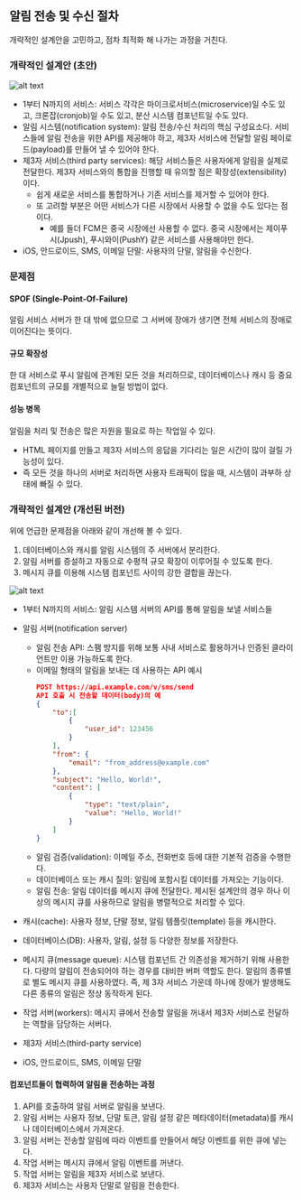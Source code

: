## 알림 전송 및 수신 절차
개략적인 설계안을 고민하고, 점차 최적화 해 나가는 과정을 거친다.

### 개략적인 설계안 (초안)
![alt text](image/image_10-9.png)

- 1부터 N까지의 서비스: 서비스 각각은 마이크로서비스(microservice)일 수도 있고, 크론잡(cronjob)일 수도 있고, 분산 시스템 컴포넌트일 수도 있다.
- 알림 시스템(notification system): 알림 전송/수신 처리의 핵심 구성요소다. 서비스들에 알림 전송을 위한 API를 제공해야 하고, 제3자 서비스에 전달할 알림 페이로드(payload)를 만들어 낼 수 있어야 한다.
- 제3자 서비스(third party services): 해당 서비스들은 사용자에게 알림을 실제로 전달한다. 제3자 서비스와의 통합을 진행할 때 유의할 점은 확장성(extensibility)이다. 
    - 쉽게 새로운 서비스를 통합하거나 기존 서비스를 제거할 수 있어야 한다. 
    - 또 고려할 부분은 어떤 서비스가 다른 시장에서 사용할 수 없을 수도 있다는 점이다. 
        - 예를 들더 FCM은 중국 시장에선 사용할 수 없다. 중국 시장에서는 제이푸시(Jpush), 푸시와이(PushY) 같은 서비스를 사용해야만 한다.
- iOS, 안드로이드, SMS, 이메일 단말: 사용자의 단말, 알림을 수신한다.

### 문제점
#### SPOF (Single-Point-Of-Failure)
알림 서비스 서버가 한 대 밖에 없으므로 그 서버에 장애가 생기면 전체 서비스의 장애로 이어진다는 뜻이다.

#### 규모 확장성
한 대 서비스로 푸시 알림에 관계된 모든 것을 처리하므로, 데이터베이스나 캐시 등 중요 컴포넌트의 규모를 개별적으로 늘릴 방법이 없다.

#### 성능 병목
알림을 처리 및 전송은 많은 자원을 필요로 하는 작업일 수 있다. 
- HTML 페이지를 만들고 제3자 서비스의 응답을 기다리는 일은 시간이 많이 걸릴 가능성이 있다. 
- 즉 모든 것을 하나의 서버로 처리하면 사용자 트래픽이 많을 때, 시스템이 과부하 상태에 빠질 수 있다.

### 개략적인 설계안 (개선된 버전)
위에 언급한 문제점을 아래와 같이 개선해 볼 수 있다.

1. 데이터베이스와 캐시를 알림 시스템의 주 서버에서 분리한다.
2. 알림 서버를 증설하고 자동으로 수평적 규모 확장이 이루어질 수 있도록 한다.
3. 메시지 큐를 이용해 시스템 컴포넌트 사이의 강한 결합을 끊는다.

![alt text](image/image_10-10.png)

- 1부터 N까지의 서비스: 알림 시스템 서버의 API를 통해 알림을 보낼 서비스들
- 알림 서버(notification server)
    - 알림 전송 API: 스팸 방지를 위해 보통 사내 서비스로 활용하거나 인증된 클라이언트만 이용 가능하도록 한다.
    - 이메일 형태의 알림을 보내는 데 사용하는 API 예시
        ```json
        POST https://api.example.com/v/sms/send
        API 호출 시 전송할 데이터(body)의 예
        {
            "to":[
                {
                    "user_id": 123456
                }
            ],
            "from": {
                "email": "from_address@example.com"
            },
            "subject": "Hello, World!",
            "content": [
                {
                    "type": "text/plain",
                    "value": "Hello, World!"
                }
            ]
        }
        ```
    - 알림 검증(validation): 이메일 주소, 전화번호 등에 대한 기본적 검증을 수행한다.
    - 데이터베이스 또는 캐시 질의: 알림에 포함시킬 데이터를 가져오는 기능이다.
    - 알림 전송: 알림 데이터를 메시지 큐에 전달한다. 제시된 설계안의 경우 하나 이상의 메시지 큐를 사용하므로 알림을 병렬적으로 처리할 수 있다.

- 캐시(cache): 사용자 정보, 단말 정보, 알림 템플릿(template) 등을 캐시한다.
- 데이터베이스(DB): 사용자, 알림, 설정 등 다양한 정보를 저장한다.
- 메시지 큐(message queue): 시스템 컴포넌트 간 의존성을 제거하기 위해 사용한다. 다량의 알림이 전송되어야 하는 경우를 대비한 버퍼 역할도 한다. 알림의 종류별로 별도 메시지 큐를 사용하였다. 즉, 제 3자 서비스 가운데 하나에 장애가 발생해도 다른 종류의 알림은 정상 동작하게 된다.
- 작업 서버(workers): 메시지 큐에서 전송할 알림을 꺼내서 제3자 서비스로 전달하는 역할을 담당하는 서버다.
- 제3자 서비스(third-party service)
- iOS, 안드로이드, SMS, 이메일 단말

#### 컴포넌트들이 협력하여 알림을 전송하는 과정
1. API를 호출하여 알림 서버로 알림을 보낸다.
2. 알림 서버는 사용자 정보, 단말 토큰, 알림 설정 같은 메타데이터(metadata)를 캐시나 데이터베이스에서 가져온다.
3. 알림 서버는 전송할 알림에 따라 이벤트를 만들어서 해당 이벤트를 위한 큐에 넣는다.
4. 작업 서버는 메시지 큐에서 알림 이벤트를 꺼낸다.
5. 작업 서버는 알림을 제3자 서비스로 보낸다.
6. 제3자 서비스는 사용자 단말로 알림을 전송한다.
